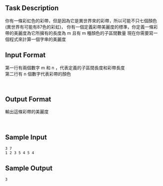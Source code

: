 ## Task Description

你有一條彩虹色的彩帶，但是因為它是異世界來的彩帶，所以可能不只七個顏色(異世界有可能有87色的彩虹)，
你有一個定義彩帶美麗度的標準，你定義一條彩帶的美麗度為它所擁有的長度為 m 且有 m 種顏色的子區間數量
現在你需要寫一個程式來計算一個字串的美麗度

## Input Format

<p>第一行有兩個數字 m 和 n ，代表定義的子區間長度和彩帶長度<br>第二行有 n 個數字代表彩帶的顏色</p>
<p>&nbsp;</p>

## Output Format

<p>輸出這條彩帶的美麗度</p>
<p>&nbsp;</p>

## Sample Input

    3 7
    1 2 3 5 4 5 4

## Sample Output

    3